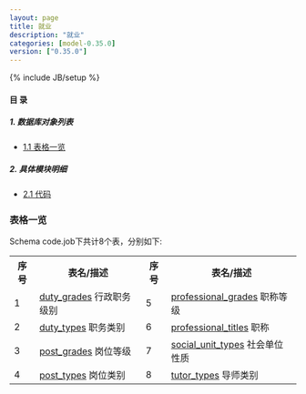 ```yaml
---
layout: page
title: 就业 
description: "就业"
categories: [model-0.35.0]
version: ["0.35.0"]
---
```

{% include JB/setup %}

#### 目 录

##### 1. 数据库对象列表
  * [1.1 表格一览](index.html#表格一览)

##### 2. 具体模块明细
* [2.1 代码](/model/code/job/all.html)

### 表格一览
Schema code.job下共计8个表，分别如下:

<table class="table table-bordered table-striped table-condensed">
  <tr>
    <th class="info_header text-center">序号</th>
    <th class="info_header">表名/描述</th>
    <th class="info_header text-center">序号</th>
    <th class="info_header">表名/描述</th>
  </tr>
  <tr>
    <td>1</td>
    <td><a href="/model/code/job/all.html#表格-duty_grades-行政职务级别">duty_grades</a> 行政职务级别</td>
    <td>5</td>
    <td><a href="/model/code/job/all.html#表格-professional_grades-职称等级">professional_grades</a> 职称等级</td>
  </tr>
  <tr>
    <td>2</td>
    <td><a href="/model/code/job/all.html#表格-duty_types-职务类别">duty_types</a> 职务类别</td>
    <td>6</td>
    <td><a href="/model/code/job/all.html#表格-professional_titles-职称">professional_titles</a> 职称</td>
  </tr>
  <tr>
    <td>3</td>
    <td><a href="/model/code/job/all.html#表格-post_grades-岗位等级">post_grades</a> 岗位等级</td>
    <td>7</td>
    <td><a href="/model/code/job/all.html#表格-social_unit_types-社会单位性质">social_unit_types</a> 社会单位性质</td>
  </tr>
  <tr>
    <td>4</td>
    <td><a href="/model/code/job/all.html#表格-post_types-岗位类别">post_types</a> 岗位类别</td>
    <td>8</td>
    <td><a href="/model/code/job/all.html#表格-tutor_types-导师类别">tutor_types</a> 导师类别</td>
  </tr>
</table>

